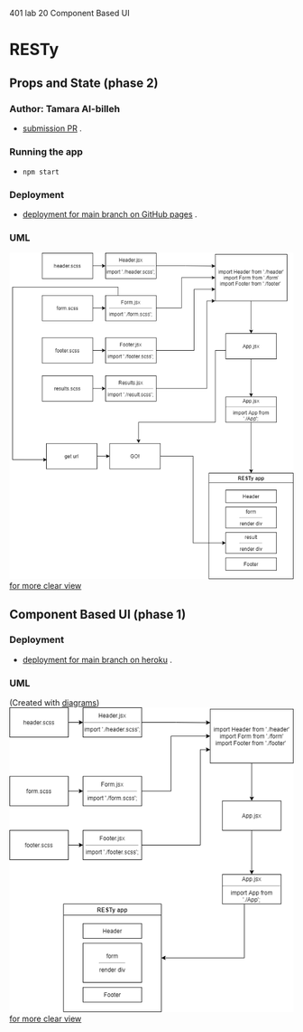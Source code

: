 401 lab 20 Component Based UI
# RESTy
## Props and State (phase 2)
### Author: Tamara Al-billeh
* [submission PR](https://github.com/tamaraalbilleh/RESTy/pulls) .

### Running the app
- `npm start`


### Deployment
* [deployment for main branch on GitHub pages](https://tamaraalbilleh.github.io/RESTy/) .
### UML
![UML Diagram for phase 2](./resty/assets/uml2.png)
[for more clear view](https://app.diagrams.net/#G1Rtxol2Nxk7vwhxGqKUq-KmZy2ien0bb3)


## Component Based UI (phase 1)
### Deployment

* [deployment for main branch on heroku](https://r5sty.herokuapp.com/) .


### UML

(Created with [diagrams](https://app.diagrams.net/))
![UML Diagram for phase 1](./resty/assets/uml1.png)
[for more clear view](https://app.diagrams.net/#G1Rtxol2Nxk7vwhxGqKUq-KmZy2ien0bb3) 